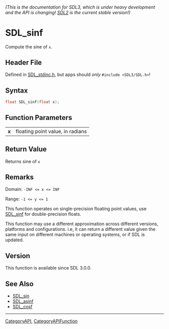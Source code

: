 ###### (This is the documentation for SDL3, which is under heavy development and the API is changing! [SDL2](https://wiki.libsdl.org/SDL2/) is the current stable version!)
# SDL_sinf

Compute the sine of `x`.

## Header File

Defined in [SDL_stdinc.h](https://github.com/libsdl-org/SDL/blob/main/include/SDL3/SDL_stdinc.h), but apps should _only_ `#include <SDL3/SDL.h>`!

## Syntax

```c
float SDL_sinf(float x);

```

## Function Parameters

|           |                                  |
| --------- | -------------------------------- |
| **x**     | floating point value, in radians |

## Return Value

Returns sine of `x`

## Remarks

Domain: `-INF <= x <= INF`

Range: `-1 <= y <= 1`

This function operates on single-precision floating point values, use
[SDL_sinf](SDL_sinf) for double-precision floats.

This function may use a different approximation across different versions,
platforms and configurations. i.e, it can return a different value given
the same input on different machines or operating systems, or if SDL is
updated.

## Version

This function is available since SDL 3.0.0.

## See Also

* [SDL_sin](SDL_sin)
* [SDL_asinf](SDL_asinf)
* [SDL_cosf](SDL_cosf)

----
[CategoryAPI](CategoryAPI), [CategoryAPIFunction](CategoryAPIFunction)

